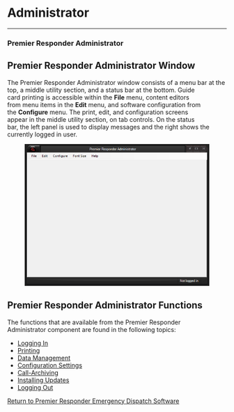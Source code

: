 # Administrator

***

### **Premier Responder Administrator**

## Premier Responder Administrator Window

The Premier Responder Administrator window consists of a menu bar at the
\
top, a middle utility section, and a status bar at the bottom.  Guide
\
card  printing is accessible within the **File** menu, content editors
\
from menu items in the **Edit** menu, and software configuration from
\
the **Configure** menu.  The print, edit, and configuration screens
\
appear in the middle utility section, on tab controls.  On the status
\
bar, the left panel is used to display messages and the right shows the
\
currently logged in user.&#x20;

<figure><img src=".gitbook/assets/Administrator_files/image001.png" alt=""><figcaption></figcaption></figure>

## Premier Responder Administrator Functions

The functions that are available from the Premier Responder
\
Administrator component are found in the following topics:

* [Logging In](<Logging In.md>)
* [Printing](Printing.md)
* [Data Management](Data%20Management.md)
* [Configuration Settings](<Configuration Settings.md>)
* [Call-Archiving](<Archiving Calls.md>)
* [Installing Updates](<Installing Updates.md>)
* [Logging Out](<Logging Out.md>)

[Return to Premier Responder Emergency Dispatch
Software](<Premier Responder.md>)
